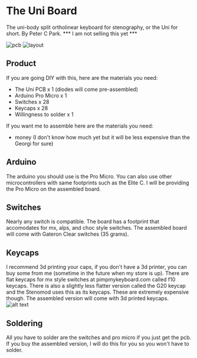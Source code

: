 # The Uni Board
The uni-body split ortholinear keyboard for stenography, or the Uni for short. By Peter C Park.
*** I am not selling this yet ***

![pcb](https://github.com/petercpark/unisplit_orthosteno/blob/main/Pics/uni%20board%20render.png?raw=true)
![layout](https://github.com/petercpark/unisplit_orthosteno/blob/main/Pics/layout.png?raw=true)

## Product
If you are going DIY with this, here are the materials you need:
* The Uni PCB x 1 (diodes will come pre-assembled)
* Arduino Pro Micro x 1
* Switches x 28
* Keycaps x 28
* Willingness to solder x 1

If you want me to assemble here are the materials you need:
* money (I don't know how much yet but it will be less expensive than the Georgi for sure)

## Arduino
The arduino you should use is the Pro Micro. You can also use other microcontrollers with same footprints such as the Elite C. I will be providing the Pro Micro on the assembled board.

## Switches
Nearly any switch is compatible. The board has a footprint that accomodates for mx, alps, and choc style switches. The assembled board will come with Gateron Clear switches (35 grams).

## Keycaps
I recommend 3d printing your caps, if you don't have a 3d printer, you can buy some from me (sometime in the future when my store is up). There are flat keycaps for mx style switches at pimpmykeyboard.com called f10 keycaps. There is also a slightly less flatter version called the G20 keycap and the Stenomod uses this as its keycaps. These are extremely expensive though. The assembled version will come with 3d printed keycaps.
![alt text](https://github.com/petercpark/unisplit_orthosteno/blob/main/Pics/3d-printed-keycaps.jpg?raw=true)

## Soldering
All you have to solder are the switches and pro micro if you just get the pcb. If you buy the assembled version, I will do this for you so you won't have to solder.
